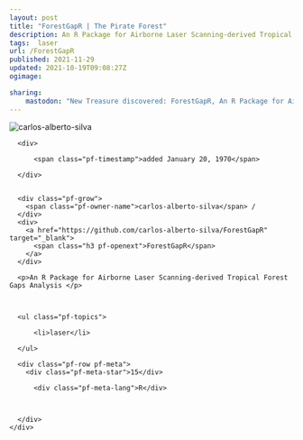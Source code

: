 ```yaml
---
layout: post
title: "ForestGapR | The Pirate Forest"
description: An R Package for Airborne Laser Scanning-derived Tropical Forest Gaps Analysis 
tags:  laser
url: /ForestGapR
published: 2021-11-29
updated: 2021-10-19T09:08:27Z
ogimage: 

sharing:
    mastodon: "New Treasure discovered: ForestGapR, An R Package for Airborne Laser Scanning-derived Tropical Forest Gaps Analysis "
---
```


<div class="pf-night-sky-spacer">
    <div id="pf-night-sky" data-stars="15" data-owner="carlos-alberto-silva" data-repo="ForestGapR">
        <div id="pf-open-dialog" class="pf-meta-star pf-star-todo"></div>
        <dialog id="pf-star-dialog">
            Star this Repository to putt a smile on the Developers face.
            <div class="pf-row">
                <div class="pf-grow"></div>
                <div><a class="pf-unterlines" href="https://github.com/carlos-alberto-silva/ForestGapR" target="_blank">VISIT REPOSITORY</a></div>
            </div>
        </dialog>
    </div>
    
</div>

<div class="pf-ship-list">
    <div class="pf-row pf-pirate pf-small-column" data-pirate-id="laf-bJy9UyPNDCc_Sbwhy">
    <div>
      <!--<a href="https://github.com/carlos-alberto-silva" target="blank">-->
        <div class="pf-pirate-avatar">
          <div class="pf-cross pf-clickable"  onclick="collect('laf-bJy9UyPNDCc_Sbwhy'); return false;"></div>
          <img src="https://avatars.githubusercontent.com/u/6352657?v=4" title="carlos-alberto-silva" alt="carlos-alberto-silva"/>
      </div>
      <!--</a>
      <div class="pf-pirate-actions">
        <a class="pf-treasure-add"  title="save in my treasure chest" onclick="collect('laf-bJy9UyPNDCc_Sbwhy'); return false;" href="#">
          <img src="./assets/coin.svg" alt="treasure"/>
        </a>
        <a class="pf-treasure-remove" onclick="throwAway('laf-bJy9UyPNDCc_Sbwhy'); return false;">remove</a>
      </div>-->
    </div>
    <div class="pf-ship">

      <div>
        
          <span class="pf-timestamp">added January 20, 1970</span>
        
      </div>
      
      
      <div class="pf-grow">
        <span class="pf-owner-name">carlos-alberto-silva</span> / 
      </div>
      <div>
        <a href="https://github.com/carlos-alberto-silva/ForestGapR" target="_blank">
          <span class="h3 pf-openext">ForestGapR</span>
        </a>
      </div>

      <p>An R Package for Airborne Laser Scanning-derived Tropical Forest Gaps Analysis </p>

      

      <ul class="pf-topics">
        
          <li>laser</li>
        
      </ul>

      <div class="pf-row pf-meta">
        <div class="pf-meta-star">15</div>
        
          <div class="pf-meta-lang">R</div>
        
        
        
      </div>
    </div>
  </div>
</div>